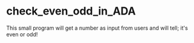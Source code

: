 # check_even_odd_in_ADA
This small program will get a number as input from users and will tell; it's even or odd!
